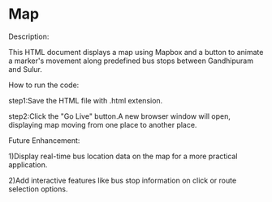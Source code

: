 # Map
Description:

This HTML document displays a map using Mapbox and a button to animate a marker's movement along predefined bus stops between Gandhipuram and Sulur.

How to run the code:

step1:Save the HTML file with .html extension.

step2:Click the "Go Live" button.A new browser window will open, displaying map moving from one place to another place.

Future Enhancement:

1)Display real-time bus location data on the map for a more practical application.

2)Add interactive features like bus stop information on click or route selection options.

